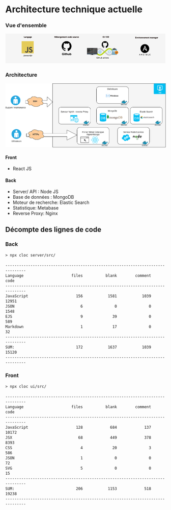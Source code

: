 # Architecture technique actuelle

### Vue d'ensemble

![](../../.gitbook/assets/archi.png)

### Architecture

![](../../.gitbook/assets/archi-2-.png)

####   Front

* React JS

####  Back

* Server/ API : Node JS
* Base de données : MongoDB
* Moteur de recherche: Elastic Search
* Statistique: Metabase
* Reverse Proxy: Nginx

## Décompte des lignes de code

### Back

```
> npx cloc server/src/

-------------------------------------------------------------------------------
Language                     files          blank        comment           code
-------------------------------------------------------------------------------
JavaScript                     156           1581           1039          12951
JSON                             6              0              0           1548
EJS                              9             39              0            589
Markdown                         1             17              0             32
-------------------------------------------------------------------------------
SUM:                           172           1637           1039          15120
-------------------------------------------------------------------------------
```

### Front

```
> npx cloc ui/src/

-------------------------------------------------------------------------------
Language                     files          blank        comment           code
-------------------------------------------------------------------------------
JavaScript                     128            684            137          10172
JSX                             68            449            378           8393
CSS                              4             20              3            586
JSON                             1              0              0             72
SVG                              5              0              0             15
-------------------------------------------------------------------------------
SUM:                           206           1153            518          19238
-------------------------------------------------------------------------------
```

